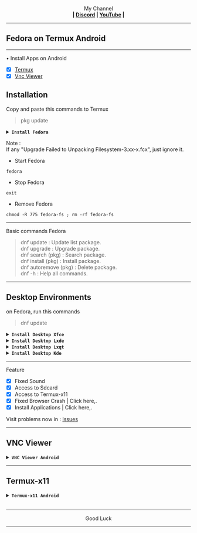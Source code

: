 
<p align="center">My Channel</br><b>
| <a href="https://discord.gg/GCehyym">Discord</a> | <a href="https://youtube.com/channel/UC3sLb7eZCu72iv3G1yUhUHQ">YouTube</a> |</b></p>

---
## Fedora on Termux Android

---
• Install Apps on Android
- [x] [Termux](https://apkcombo.com/id/termux/com.termux)
- [x] [Vnc Viewer](https://play.google.com/store/apps/details?id=com.realvnc.viewer.android)

## Installation

Copy and paste this commands to Termux
> pkg update

<details></br>
<summary><b><code>Install Fedora</code></b></summary>

#### • Fedora 40 (Container Image)

Rootfs : Arm64, Amd64
```
pkg install wget -y ; wget https://raw.githubusercontent.com/wahasa/Fedora/main/Install/Fedora40.sh ; chmod +x Fedora40.sh ; ./Fedora40.sh
```

#### • Fedora 36 (Container Image)

Rootfs : Armhf, Arm64, Amd64
```
pkg install wget -y ; wget https://raw.githubusercontent.com/wahasa/Fedora/main/Install/Fedora36.sh ; chmod +x Fedora36.sh ; ./Fedora36.sh
```

#### • Fedora 41 (Development)

Rootfs : Arm64, Amd64
```
pkg install wget -y ; wget https://raw.githubusercontent.com/wahasa/Fedora/main/Install/FedoraDev.sh ; chmod +x FedoraDev.sh ; ./FedoraDev.sh
```

#### • List Fedora | [Click Here >](https://github.com/wahasa/Fedora/tree/main/Install)

---
</details>

Note :</br>
If any "Upgrade Failed to Unpacking Filesystem-3.xx-x.fcx", just ignore it.

* Start Fedora
```
fedora
```

* Stop Fedora
```
exit
```

* Remove Fedora
```
chmod -R 775 fedora-fs ; rm -rf fedora-fs
```

---
Basic commands Fedora
> dnf update : Update list package.</br>
> dnf upgrade : Upgrade package.</br>
> dnf search (pkg) : Search package.</br>
> dnf install (pkg) : Install package.</br>
> dnf autoremove (pkg) : Delete package.</br>
> dnf -h : Help all commands.

---
## Desktop Environments

on Fedora, run this commands
> dnf update

<details></br>
<summary><b><code>Install Desktop Xfce</code></b></summary>

![xfce](https://github.com/wahasa/Fedora/assets/69626847/4703d88a-1725-4007-9d58-8882ae6c5c28)

```
dnf install wget -y ; wget https://raw.githubusercontent.com/wahasa/Fedora/main/Desktop/de-xfce.sh ; chmod +x de-xfce.sh ; ./de-xfce.sh
```
</details>

<details></br>
<summary><b><code>Install Desktop Lxde</code></b></summary>

![lxde](https://github.com/wahasa/Fedora/assets/69626847/60cd51ed-a2ca-4611-ad5e-6891354f6b7b)

```
dnf install wget -y ; wget https://raw.githubusercontent.com/wahasa/Fedora/main/Desktop/de-lxde.sh ; chmod +x de-lxde.sh ; ./de-lxde.sh
```
</details>

<details></br>
<summary><b><code>Install Desktop Lxqt</code></b></summary>

![lxqt](https://github.com/wahasa/Fedora/assets/69626847/5e7ca264-fd6e-4d09-a015-774362736d46)

```
dnf install wget -y ; wget https://raw.githubusercontent.com/wahasa/Fedora/main/Desktop/de-lxqt.sh ; chmod +x de-lxqt.sh ; ./de-lxqt.sh
```
</details>

<details></br>
<summary><b><code>Install Desktop Kde</code></b></summary>

![kde](https://github.com/wahasa/Fedora/assets/69626847/f9cae4c0-669b-40f4-9200-40c64e0f2800)

```
dnf install wget -y ; wget https://raw.githubusercontent.com/wahasa/Fedora/main/Desktop/de-kde.sh ; chmod +x de-kde.sh ; ./de-kde.sh
```
</details>

---
Feature
- [x] Fixed Sound
- [x] Access to Sdcard
- [x] Access to Termux-x11
- [x] Fixed Browser Crash  | Click here,.
- [x] Install Applications | Click here,.

Visit problems now in : [Issues](https://github.com/wahasa/Fedora/issues)

---
## VNC Viewer
<details></br>
<summary><b><code>VNC Viewer Android</code></b></summary>

* Start VNC Server

on Fedora, run this command to start
```
vnc-start
```

* Open Vnc Viewer

Add (+) VNC Client to connect, fill with :

Address
```
localhost:1
```

Name
```
Fedora Desktop
```

To disconnect VNC Client, click (X) on the right.

* Stop VNC Server

on Fedora, run this command to stop
```
vnc-stop
```
</details>

---
## Termux-x11
<details></br>
<summary><b><code>Termux-x11 Android</code></b></summary>

> Click Here <
</details>
</br>

---
<p align="center">Good Luck</p>

---
